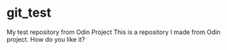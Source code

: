 # git_test
My test repository from Odin Project
This is a repository I made from Odin project. How do you like it?
